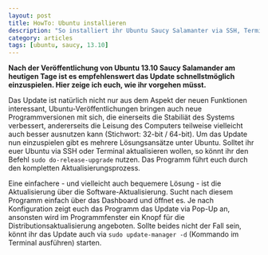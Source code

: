 ```yaml
---
layout: post
title: HowTo: Ubuntu installieren
description: "So installiert ihr Ubuntu Saucy Salamanter via SSH, Terminal oder über den Desktop"
category: articles
tags: [ubuntu, saucy, 13.10]
---
```


**Nach der Veröffentlichung von Ubuntu 13.10 Saucy Salamander am heutigen Tage ist es empfehlenswert das Update schnellstmöglich einzuspielen. Hier zeige ich euch, wie ihr vorgehen müsst.**

Das Update ist natürlich nicht nur aus dem Aspekt der neuen Funktionen interessant, Ubuntu-Veröffentlichungen bringen auch neue Programmversionen mit sich, die einerseits die Stabiliät des Systems verbessert, andererseits die Leisung des Computers teilweise vielleicht auch besser ausnutzen kann (Stichwort: 32-bit / 64-bit).
Um das Update nun einzuspielen gibt es mehrere Lösungsansätze unter Ubuntu. Solltet ihr euer Ubuntu via SSH oder Terminal aktualisieren wollen, so könnt ihr den Befehl `sudo do-release-upgrade` nutzen. Das Programm führt euch durch den kompletten Aktualisierungsprozess.

Eine einfachere - und vielleicht auch bequemere Lösung - ist die Aktualisierung über die Software-Aktualisierung. Sucht nach diesem Programm einfach über das Dashboard und öffnet es. Je nach Konfiguration zeigt euch das Programm das Update via Pop-Up an, ansonsten wird im Programmfenster ein Knopf für die Distributionsaktualisierung angeboten. Sollte beides nicht der Fall sein, könnt ihr das Update auch via `sudo update-manager -d` (Kommando im Terminal ausführen) starten.
